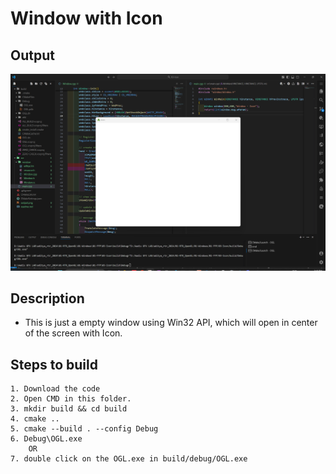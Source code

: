 # Window with Icon

## Output

![alt text](output.png)

## Description

- This is just a empty window using Win32 API, which will open in center of the screen with Icon.

## Steps to build

    1. Download the code
    2. Open CMD in this folder.
    3. mkdir build && cd build
    4. cmake ..
    5. cmake --build . --config Debug
    6. Debug\OGL.exe
        OR
    7. double click on the OGL.exe in build/debug/OGL.exe
